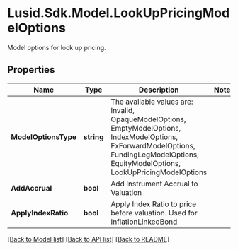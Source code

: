 # Lusid.Sdk.Model.LookUpPricingModelOptions
Model options for look up pricing.

## Properties

Name | Type | Description | Notes
------------ | ------------- | ------------- | -------------
**ModelOptionsType** | **string** | The available values are: Invalid, OpaqueModelOptions, EmptyModelOptions, IndexModelOptions, FxForwardModelOptions, FundingLegModelOptions, EquityModelOptions, LookUpPricingModelOptions | 
**AddAccrual** | **bool** | Add Instrument Accrual to Valuation | 
**ApplyIndexRatio** | **bool** | Apply Index Ratio to price before valuation.  Used for InflationLinkedBond | 

[[Back to Model list]](../README.md#documentation-for-models) [[Back to API list]](../README.md#documentation-for-api-endpoints) [[Back to README]](../README.md)

